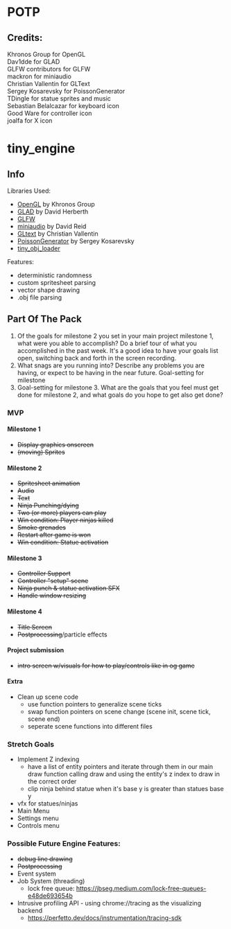 # POTP

## Credits:
Khronos Group for OpenGL  
Dav1dde for GLAD  
GLFW contributors for GLFW  
mackron for miniaudio  
Christian Vallentin for GLText  
Sergey Kosarevsky for PoissonGenerator  
TDingle for statue sprites and music  
Sebastian Belalcazar for keyboard icon  
Good Ware for controller icon  
joalfa for X icon  

# tiny_engine

## Info

Libraries Used:
- [OpenGL](https://www.opengl.org/) by Khronos Group
- [GLAD](https://glad.dav1d.de/) by David Herberth
- [GLFW](https://www.glfw.org/)
- [miniaudio](https://github.com/mackron/miniaudio) by David Reid
- [GLtext](https://github.com/vallentin/glText) by Christian Vallentin 
- [PoissonGenerator](https://github.com/corporateshark/poisson-disk-generator) by Sergey Kosarevsky
- [tiny_obj_loader](https://github.com/tinyobjloader/tinyobjloader)

Features:
- deterministic randomness
- custom spritesheet parsing
- vector shape drawing
- .obj file parsing

## Part Of The Pack

1. Of the goals for milestone 2 you set in your main project milestone 1, what were you able to accomplish? Do a brief tour of what you accomplished in the past week. It's a good idea to have your goals list open, switching back and forth in the screen recording.
2. What snags are you running into? Describe any problems you are having, or expect to be having in the near future. 
Goal-setting for milestone 
3. Goal-setting for milestone 3. What are the goals that you feel must get done for milestone 2, and what goals do you hope to get also get done?

### MVP

#### Milestone 1
- ~~Display graphics onscreen~~
- ~~(moving) Sprites~~
#### Milestone 2
- ~~Spritesheet animation~~
- ~~Audio~~
- ~~Text~~
- ~~Ninja Punching/dying~~
- ~~Two (or more) players can play~~
- ~~Win condition: Player ninjas killed~~
- ~~Smoke grenades~~
- ~~Restart after game is won~~
- ~~Win condition: Statue activation~~
#### Milestone 3
- ~~Controller Support~~
- ~~Controller "setup" scene~~
- ~~Ninja punch & statue activation SFX~~
- ~~Handle window resizing~~
#### Milestone 4
- ~~Title Screen~~
- ~~Postprocessing~~/particle effects
#### Project submission
- ~~intro screen w/visuals for how to play/controls like in og game~~

#### Extra
- Clean up scene code
    - use function pointers to generalize scene ticks
    - swap function pointers on scene change (scene init, scene tick, scene end)
    - seperate scene functions into different files

### Stretch Goals
- Implement Z indexing
    - have a list of entity pointers and iterate through them in our main draw function calling draw and using the entity's z index to draw in the correct order
    - clip ninja behind statue when it's base y is greater than statues base y
- vfx for statues/ninjas
- Main Menu
- Settings menu
- Controls menu


### Possible Future Engine Features:
- ~~debug line drawing~~
- ~~Postprocessing~~
- Event system
- Job System (threading)
    - lock free queue: https://jbseg.medium.com/lock-free-queues-e48de693654b
- Intrusive profiling API - using chrome://tracing as the visualizing backend
    - https://perfetto.dev/docs/instrumentation/tracing-sdk